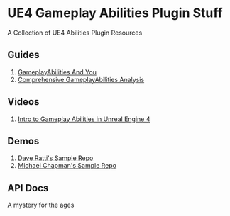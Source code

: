 # UE4 Gameplay Abilities Plugin Stuff
A Collection of UE4 Abilities Plugin Resources

Guides
-------------
1.  [GameplayAbilities And You](https://wiki.unrealengine.com/GameplayAbilities_and_You)
2.  [Comprehensive GameplayAbilities Analysis](https://forums.unrealengine.com/community/community-content-tools-and-tutorials/116578-comprehensive-gameplayabilities-analysis-series)

Videos
-------------
1. [Intro to Gameplay Abilities in Unreal Engine 4](https://www.youtube.com/watch?v=Ev2P6BTUxN0)

Demos
-------------
1. [Dave Ratti's Sample Repo](https://github.com/daveratti/GameplayAbilitiesSample)
2. [Michael Chapman's Sample Repo](https://github.com/michaeltchapman/MCGameplayAbilities)

API Docs
-------------
A mystery for the ages
